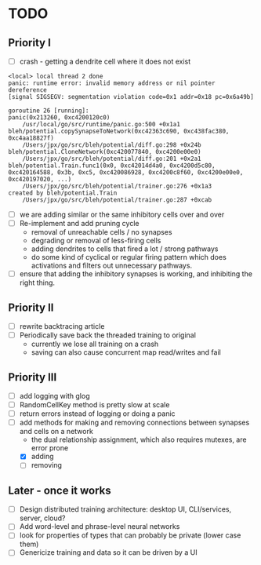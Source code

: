 # TODO

## Priority I
- [ ] crash - getting a dendrite cell where it does not exist
```
<local> local thread 2 done
panic: runtime error: invalid memory address or nil pointer dereference
[signal SIGSEGV: segmentation violation code=0x1 addr=0x18 pc=0x6a49b]

goroutine 26 [running]:
panic(0x213260, 0xc4200120c0)
	/usr/local/go/src/runtime/panic.go:500 +0x1a1
bleh/potential.copySynapseToNetwork(0xc42363c690, 0xc438fac380, 0xc4aa18827f)
	/Users/jpx/go/src/bleh/potential/diff.go:298 +0x24b
bleh/potential.CloneNetwork(0xc420077840, 0xc4200e00e0)
	/Users/jpx/go/src/bleh/potential/diff.go:201 +0x2a1
bleh/potential.Train.func1(0x0, 0xc42014d4a0, 0xc4200d5c80, 0xc420164588, 0x3b, 0xc5, 0xc420086928, 0xc4200c8f60, 0xc4200e00e0, 0xc420197020, ...)
	/Users/jpx/go/src/bleh/potential/trainer.go:276 +0x1a3
created by bleh/potential.Train
	/Users/jpx/go/src/bleh/potential/trainer.go:287 +0xcab
```
- [ ] we are adding similar or the same inhibitory cells over and over
- [ ] Re-implement and add pruning cycle
  - removal of unreachable cells / no synapses
  - degrading or removal of less-firing cells
  - adding dendrites to cells that fired a lot / strong pathways
  - do some kind of cyclical or regular firing pattern which does activations
  and filters out unnecessary pathways.
- [ ] ensure that adding the inhibitory synapses is working, and inhibiting the right thing.

## Priority II
- [ ] rewrite backtracing article
- [ ] Periodically save back the threaded training to original
    - currently we lose all training on a crash
    - saving can also cause concurrent map read/writes and fail

## Priority III
- [ ] add logging with glog
- [ ] RandomCellKey method is pretty slow at scale
- [ ] return errors instead of logging or doing a panic
- [ ] add methods for making and removing connections between synapses and cells on a network
    - the dual relationship assignment, which also requires mutexes, are error prone
    - [x] adding
    - [ ] removing

## Later - once it works
- [ ] Design distributed training architecture: desktop UI, CLI/services, server, cloud?
- [ ] Add word-level and phrase-level neural networks
- [ ] look for properties of types that can probably be private (lower case them)
- [ ] Genericize training and data so it can be driven by a UI
